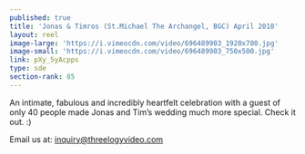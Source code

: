 ```yaml
---
published: true
title: 'Jonas & Timros (St.Michael The Archangel, BGC) April 2018'
layout: reel
image-large: 'https://i.vimeocdn.com/video/696489903_1920x700.jpg'
image-small: 'https://i.vimeocdn.com/video/696489903_750x500.jpg'
link: pXy_5yAcpps
type: sde
section-rank: 85
---
```

An intimate, fabulous and incredibly heartfelt celebration with a guest of only 40 people made Jonas and Tim’s wedding much more special. Check it out. :)

Email us at: inquiry@threelogyvideo.com
